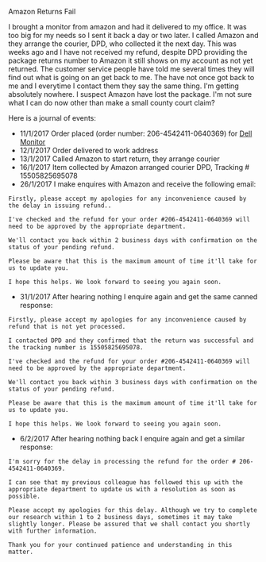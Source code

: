 




Amazon Returns Fail

I brought a monitor from amazon and had it delivered to my office.  It was too big for my needs so I sent it back a day or two later.  I called Amazon and they arrange the courier, DPD, who collected it the next day.  This was weeks ago and I have not received my refund, despite DPD providing the package returns number to Amazon it still shows on my account as not yet returned.  The customer service people have told me several times they will find out what is going on an get back to me.  The have not once got back to me and I everytime I contact them they say the same thing.  I'm getting absolutely nowhere.  I suspect Amazon have lost the package.  I'm not sure what I can do now other than make a small county court claim?

Here is a journal of events:

- 11/1/2017 Order placed (order number: 206-4542411-0640369) for [Dell Monitor](https://www.amazon.co.uk/gp/product/B01F80FSKS/ref=oh_aui_detailpage_o01_s00?ie=UTF8&psc=1)
- 12/1/2017 Order delivered to work address
- 13/1/2017 Called Amazon to start return, they arrange courier
- 16/1/2017 Item collected by Amazon arranged courier DPD, Tracking # 15505825695078
- 26/1/2017 I make enquires with Amazon and receive the following email:

```
Firstly, please accept my apologies for any inconvenience caused by the delay in issuing refund..

I've checked and the refund for your order #206-4542411-0640369 will need to be approved by the appropriate department.

We'll contact you back within 2 business days with confirmation on the status of your pending refund.

Please be aware that this is the maximum amount of time it'll take for us to update you.

I hope this helps. We look forward to seeing you again soon.
````
- 31/1/2017 After hearing nothing I enquire again and get the same canned response:

```
Firstly, please accept my apologies for any inconvenience caused by refund that is not yet processed.

I contacted DPD and they confirmed that the return was successful and the tracking number is 15505825695078.

I've checked and the refund for your order #206-4542411-0640369 will need to be approved by the appropriate department.

We'll contact you back within 3 business days with confirmation on the status of your pending refund.

Please be aware that this is the maximum amount of time it'll take for us to update you.

I hope this helps. We look forward to seeing you again soon.

```
- 6/2/2017 After hearing nothing back I enquire again and get a similar response:
```
I'm sorry for the delay in processing the refund for the order # 206-4542411-0640369.

I can see that my previous colleague has followed this up with the appropriate department to update us with a resolution as soon as possible.

Please accept my apologies for this delay. Although we try to complete our research within 1 to 2 business days, sometimes it may take slightly longer. Please be assured that we shall contact you shortly with further information.

Thank you for your continued patience and understanding in this matter.
```